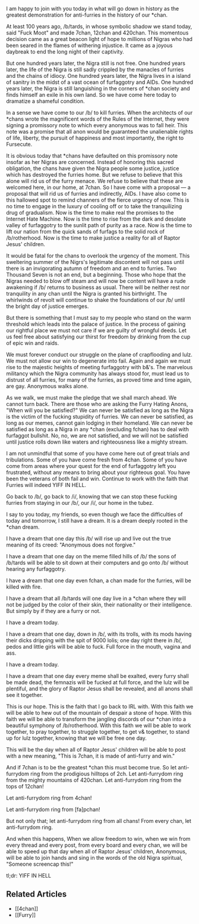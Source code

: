 I am happy to join with you today in what will go down in history as the greatest demonstration for anti-furries in the history of our *chan.

At least 100 years ago, /b/tards, in whose symbolic shadow we stand today, said "Fuck Moot" and made 7chan, 12chan and 420chan. This momentous decision came as a great beacon light of hope to millions of Nigras who had been seared in the flames of withering injustice. It came as a joyous daybreak to end the long night of their captivity.

But one hundred years later, the Nigra still is not free. One hundred years later, the life of the Nigra is still sadly crippled by the manacles of furries and the chains of idiocy. One hundred years later, the Nigra lives in a island of sanitry in the midst of a vast ocean of furfaggotry and AIDs. One hundred years later, the Nigra is still languishing in the corners of *chan society and finds himself an exile in his own land. So we have come here today to dramatize a shameful condition.

In a sense we have come to our /b/ to kill furries. When the architects of our *chans wrote the magnificent words of the Rules of the Internet, they were signing a promissory note to which every anonymous was to fall heir. This note was a promise that all anon would be guaranteed the unalienable rights of life, liberty, the pursuit of happiness and most importantly, the right to Fursecute.

It is obvious today that *chans have defaulted on this promissory note insofar as her Nigras are concerned. Instead of honoring this sacred obligation, the chans have given the Nigra people some justice, justice which has destroyed the furries home. But we refuse to believe that this alone will rid us of the furry menace. We refuse to believe that these are welcomed here, in our home, at 7chan. So I have come with a proposal — a proposal that will rid us of furries and indirectly, AIDs. I have also come to this hallowed spot to remind channers of the fierce urgency of now. This is no time to engage in the luxury of cooling off or to take the tranquilizing drug of gradualism. Now is the time to make real the promises to the Internet Hate Machine. Now is the time to rise from the dark and desolate valley of furfaggotry to the sunlit path of purity as a race. Now is the time to lift our nation from the quick sands of furfags to the solid rock of /b/rotherhood. Now is the time to make justice a reality for all of Raptor Jesus' children.

It would be fatal for the chans to overlook the urgency of the moment. This sweltering summer of the Nigrs's legitimate discontent will not pass until there is an invigorating autumn of freedom and an end to furries. Two Thousand Seven is not an end, but a beginning. Those who hope that the Nigras needed to blow off steam and will now be content will have a rude awakening if /b/ returns to business as usual. There will be neither rest nor tranquility in any chan until the Nigra is granted his birthright. The whirlwinds of revolt will continue to shake the foundations of our /b/ until the bright day of justice emerges.

But there is something that I must say to my people who stand on the warm threshold which leads into the palace of justice. In the process of gaining our rightful place we must not care if we are guilty of wrongful deeds. Let us feel free about satisfying our thirst for freedom by drinking from the cup of epic win and raids.

We must forever conduct our struggle on the plane of crapflooding and lulz. We must not allow our win to degenerate into fail. Again and again we must rise to the majestic heights of meeting furfaggotry with b&'s. The marvelous militancy which the Nigra community has always stood for, must lead us to distrust of all furries, for many of the furries, as proved time and time again, are gay. Anonymous walks alone.

As we walk, we must make the pledge that we shall march ahead. We cannot turn back. There are those who are asking the Furry Hating Anons, "When will you be satisfied?" We can never be satisfied as long as the Nigra is the victim of the fucking stupidity of furries. We can never be satisfied, as long as our memes, cannot gain lodging in their homeland. We can never be satisfied as long as a Nigra in any *chan (excluding fchan) has to deal with furfaggot bullshit. No, no, we are not satisfied, and we will not be satisfied until justice rolls down like waters and righteousness like a mighty stream.

I am not unmindful that some of you have come here out of great trials and tribulations. Some of you have come fresh from 4chan. Some of you have come from areas where your quest for the end of furfaggotry left you frustrated, without any means to bring about your righteous goal. You have been the veterans of both fail and win. Continue to work with the faith that Furries will indeed YIFF IN HELL.

Go back to /b/, go back to /i/, knowing that we can stop these fucking furries from staying in our /b/, our /i/, our home in the tubez.

I say to you today, my friends, so even though we face the difficulties of today and tomorrow, I still have a dream. It is a dream deeply rooted in the *chan dream.

I have a dream that one day this /b/ will rise up and live out the true meaning of its creed: "Anonymous does not forgive."

I have a dream that one day on the meme filled hills of /b/ the sons of /b/tards will be able to sit down at their computers and go onto /b/ without hearing any furfaggotry.

I have a dream that one day even fchan, a chan made for the furries, will be killed with fire.

I have a dream that all /b/tards will one day live in a *chan where they will not be judged by the color of their skin, their nationality or their intelligence. But simply by if they are a furry or not.

I have a dream today.

I have a dream that one day, down in /b/, with its trolls, with its mods having their dicks dripping with the spit of 9000 lolis; one day right there in /b/, pedos and little girls will be able to fuck. Full force in the mouth, vagina and ass.

I have a dream today.

I have a dream that one day every meme shall be exalted, every furry shall be made dead, the femnazis will be fucked at full force, and the lulz will be plentiful, and the glory of Raptor Jesus shall be revealed, and all anons shall see it together.

This is our hope. This is the faith that I go back to IRL with. With this faith we will be able to hew out of the mountain of despair a stone of hope. With this faith we will be able to transform the jangling discords of our *chan into a beautiful symphony of /b/rotherhood. With this faith we will be able to work together, to pray together, to struggle together, to get v& together, to stand up for lulz together, knowing that we will be free one day.

This will be the day when all of Raptor Jesus' children will be able to post with a new meaning, "This is 7chan, it is made of anti-furry and win."

And if 7chan is to be the greatest *chan this must become true. So let anti-furrydom ring from the prodigious hilltops of 2ch. Let anti-furrydom ring from the mighty mountains of 420chan. Let anti-furrydom ring from the tops of 12chan!

Let anti-furrydom ring from 4chan!

Let anti-furrydom ring from [fa]pchan!

But not only that; let anti-furrydom ring from all chans! From every chan, let anti-furrydom ring.

And when this happens, When we allow freedom to win, when we win from every thread and every post, from every board and every chan, we will be able to speed up that day when all of Raptor Jesus' children, Anonymous, will be able to join hands and sing in the words of the old Nigra spiritual, "Someone screencap this!"

tl;dr: YIFF IN HELL

## Related Articles ##

* [[4chan]]
* [[Furry]]
